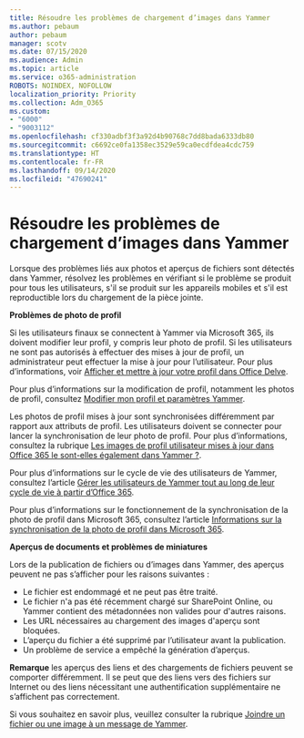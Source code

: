 ```yaml
---
title: Résoudre les problèmes de chargement d’images dans Yammer
ms.author: pebaum
author: pebaum
manager: scotv
ms.date: 07/15/2020
ms.audience: Admin
ms.topic: article
ms.service: o365-administration
ROBOTS: NOINDEX, NOFOLLOW
localization_priority: Priority
ms.collection: Adm_O365
ms.custom:
- "6000"
- "9003112"
ms.openlocfilehash: cf330adbf3f3a92d4b90768c7dd8bada6333db80
ms.sourcegitcommit: c6692ce0fa1358ec3529e59ca0ecdfdea4cdc759
ms.translationtype: HT
ms.contentlocale: fr-FR
ms.lasthandoff: 09/14/2020
ms.locfileid: "47690241"
---
```

# <a name="troubleshoot-image-loading-issues-in-yammer"></a>Résoudre les problèmes de chargement d’images dans Yammer

Lorsque des problèmes liés aux photos et aperçus de fichiers sont détectés dans Yammer, résolvez les problèmes en vérifiant si le problème se produit pour tous les utilisateurs, s'il se produit sur les appareils mobiles et s'il est reproductible lors du chargement de la pièce jointe.  

**Problèmes de photo de profil**  

Si les utilisateurs finaux se connectent à Yammer via Microsoft 365, ils doivent modifier leur profil, y compris leur photo de profil. Si les utilisateurs ne sont pas autorisés à effectuer des mises à jour de profil, un administrateur peut effectuer la mise à jour pour l’utilisateur. Pour plus d’informations, voir [Afficher et mettre à jour votre profil dans Office Delve](https://support.microsoft.com/office/view-and-update-your-profile-in-office-delve-4e84343b-eedf-45a1-aeb9-8627ccca14ba).

Pour plus d’informations sur la modification de profil, notamment les photos de profil, consultez [Modifier mon profil et paramètres Yammer](https://support.microsoft.com/office/classic-yammer-change-my-yammer-profile-and-settings-a3aeca0e-de34-4897-9b59-de6516542851). 

Les photos de profil mises à jour sont synchronisées différemment par rapport aux attributs de profil. Les utilisateurs doivent se connecter pour lancer la synchronisation de leur photo de profil. Pour plus d’informations, consultez la rubrique [Les images de profil utilisateur mises à jour dans Office 365 le sont-elles également dans Yammer ?](https://docs.microsoft.com/yammer/manage-yammer-users/manage-users-across-their-lifecycle#q-are-user-profile-pictures-updated-from-office-365-to-yammer).

Pour plus d’informations sur le cycle de vie des utilisateurs de Yammer, consultez l’article [Gérer les utilisateurs de Yammer tout au long de leur cycle de vie à partir d’Office 365](https://docs.microsoft.com/yammer/manage-yammer-users/manage-users-across-their-lifecycle).  

Pour plus d’informations sur le fonctionnement de la synchronisation de la photo de profil dans Microsoft 365, consultez l’article [Informations sur la synchronisation de la photo de profil dans Microsoft 365](https://support.microsoft.com/office/information-about-profile-picture-synchronization-in-microsoft-365-20594d76-d054-4af4-a660-401133e3d48a).  

**Aperçus de documents et problèmes de miniatures**  

Lors de la publication de fichiers ou d’images dans Yammer, des aperçus peuvent ne pas s’afficher pour les raisons suivantes : 

- Le fichier est endommagé et ne peut pas être traité.
- Le fichier n'a pas été récemment chargé sur SharePoint Online, ou Yammer contient des métadonnées non valides pour d'autres raisons.
- Les URL nécessaires au chargement des images d'aperçu sont bloquées.
- L’aperçu du fichier a été supprimé par l’utilisateur avant la publication.
- Un problème de service a empêché la génération d’aperçus.

**Remarque** les aperçus des liens et des chargements de fichiers peuvent se comporter différemment. Il se peut que des liens vers des fichiers sur Internet ou des liens nécessitant une authentification supplémentaire ne s’affichent pas correctement.

Si vous souhaitez en savoir plus, veuillez consulter la rubrique [Joindre un fichier ou une image à un message de Yammer](https://support.microsoft.com/office/attach-a-file-or-image-to-a-yammer-message-f576d4d1-ad66-4ce4-9c43-46cf75978dbf). 